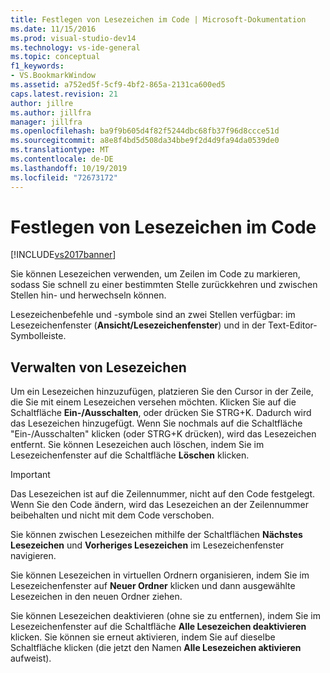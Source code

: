 ```yaml
---
title: Festlegen von Lesezeichen im Code | Microsoft-Dokumentation
ms.date: 11/15/2016
ms.prod: visual-studio-dev14
ms.technology: vs-ide-general
ms.topic: conceptual
f1_keywords:
- VS.BookmarkWindow
ms.assetid: a752ed5f-5cf9-4bf2-865a-2131ca600ed5
caps.latest.revision: 21
author: jillre
ms.author: jillfra
manager: jillfra
ms.openlocfilehash: ba9f9b605d4f82f5244dbc68fb37f96d8ccce51d
ms.sourcegitcommit: a8e8f4bd5d508da34bbe9f2d4d9fa94da0539de0
ms.translationtype: MT
ms.contentlocale: de-DE
ms.lasthandoff: 10/19/2019
ms.locfileid: "72673172"
---
```

# <a name="setting-bookmarks-in-code"></a>Festlegen von Lesezeichen im Code
[!INCLUDE[vs2017banner](../includes/vs2017banner.md)]

Sie können Lesezeichen verwenden, um Zeilen im Code zu markieren, sodass Sie schnell zu einer bestimmten Stelle zurückkehren und zwischen Stellen hin- und herwechseln können.

 Lesezeichenbefehle und -symbole sind an zwei Stellen verfügbar: im Lesezeichenfenster (**Ansicht/Lesezeichenfenster**) und in der Text-Editor-Symbolleiste.

## <a name="managing-bookmarks"></a>Verwalten von Lesezeichen
 Um ein Lesezeichen hinzuzufügen, platzieren Sie den Cursor in der Zeile, die Sie mit einem Lesezeichen versehen möchten. Klicken Sie auf die Schaltfläche **Ein-/Ausschalten**, oder drücken Sie STRG+K. Dadurch wird das Lesezeichen hinzugefügt. Wenn Sie nochmals auf die Schaltfläche "Ein-/Ausschalten" klicken (oder STRG+K drücken), wird das Lesezeichen entfernt. Sie können Lesezeichen auch löschen, indem Sie im Lesezeichenfenster auf die Schaltfläche **Löschen** klicken.

> [!IMPORTANT]
> Das Lesezeichen ist auf die Zeilennummer, nicht auf den Code festgelegt. Wenn Sie den Code ändern, wird das Lesezeichen an der Zeilennummer beibehalten und nicht mit dem Code verschoben.

 Sie können zwischen Lesezeichen mithilfe der Schaltflächen **Nächstes Lesezeichen** und **Vorheriges Lesezeichen** im Lesezeichenfenster navigieren.

 Sie können Lesezeichen in virtuellen Ordnern organisieren, indem Sie im Lesezeichenfenster auf **Neuer Ordner** klicken und dann ausgewählte Lesezeichen in den neuen Ordner ziehen.

 Sie können Lesezeichen deaktivieren (ohne sie zu entfernen), indem Sie im Lesezeichenfenster auf die Schaltfläche **Alle Lesezeichen deaktivieren** klicken. Sie können sie erneut aktivieren, indem Sie auf dieselbe Schaltfläche klicken (die jetzt den Namen **Alle Lesezeichen aktivieren** aufweist).
